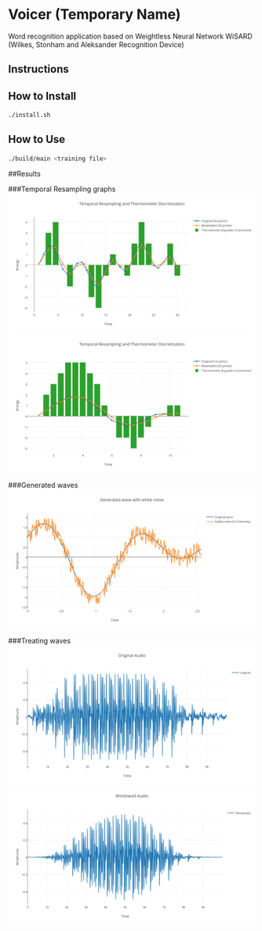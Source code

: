 # Voicer (Temporary Name)

Word recognition application based on Weightless Neural Network WiSARD (Wilkes, Stonham and Aleksander Recognition Device)

## Instructions

## How to Install

```bash
./install.sh
```

## How to Use

```bash
./build/main <training file>
```

##Results

###Temporal Resampling graphs
![Temporal Resampling and Thermometer downscale](https://github.com/FogoDev/voicer/blob/master/results/temporal%20resampling%20and%20thermometer%208%20downscale.png?raw=true)
![Temporal Resampling and Thermometer upscale](https://github.com/FogoDev/voicer/blob/master/results/temporal%20resampling%20and%20thermometer%208%20upscale.png?raw=true)

###Generated waves
![Generated wave with white noise](https://github.com/FogoDev/voicer/blob/master/results/genWAV%20with%20noise%20sample.png?raw=true)

###Treating waves
![Original audio](https://github.com/FogoDev/voicer/blob/master/results/pre%20processing/original%20wav.png?raw=true)
![Windowed audio](https://github.com/FogoDev/voicer/blob/master/results/pre%20processing/windowed.png?raw=true)

